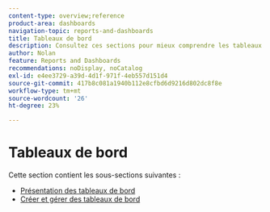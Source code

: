 ```yaml
---
content-type: overview;reference
product-area: dashboards
navigation-topic: reports-and-dashboards
title: Tableaux de bord
description: Consultez ces sections pour mieux comprendre les tableaux de bord dans Adobe Workfront.
author: Nolan
feature: Reports and Dashboards
recommendations: noDisplay, noCatalog
exl-id: e4ee3729-a39d-4d1f-971f-4eb557d151d4
source-git-commit: 417b8c081a1940b112e8cfbd6d9216d802dc8f8e
workflow-type: tm+mt
source-wordcount: '26'
ht-degree: 23%

---
```


# Tableaux de bord

Cette section contient les sous-sections suivantes :

* [Présentation des tableaux de bord](../../reports-and-dashboards/dashboards/understanding-dashboards/understand-dashboards.md)
* [Créer et gérer des tableaux de bord](../../reports-and-dashboards/dashboards/creating-and-managing-dashboards/create-and-manage-dashboards.md)

